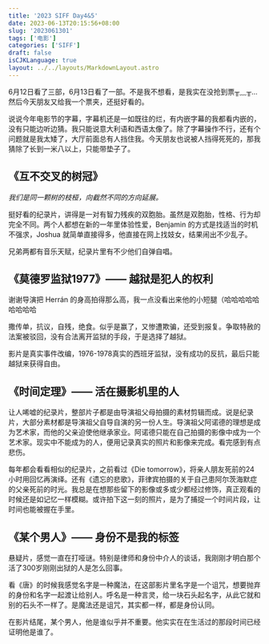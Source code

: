```yaml
---
title: '2023 SIFF Day4&5'
date: 2023-06-13T20:15:56+08:00
slug: '2023061301'
tags: ['电影']
categories: ['SIFF']
draft: false
isCJKLanguage: true
layout: ../../layouts/MarkdownLayout.astro
---
```

6月12日看了三部，6月13日看了一部。不是我不想看，是我实在没抢到票╥﹏╥... 然后今天朋友又给我一个票夹，还挺好看的。

说说今年电影节的字幕，字幕机还是一如既往的烂，有内嵌字幕的我都看内嵌的，没有只能边听边猜。我只能说意大利语和西语太像了。除了字幕操作不行，还有个问题就是我太矮了，大厅前面总有人挡住我。今天朋友也说被人挡得死死的，那我猜除了长到一米八以上，只能带垫子了。

## 《互不交叉的树冠》

*我们是同一颗树的枝桠，向截然不同的方向延展。*

挺好看的纪录片，讲得是一对有智力残疾的双胞胎。虽然是双胞胎，性格、行为却完全不同。两个人都想在新的一年里体验性爱，Benjamin 的方式是找适当的时机不强求，Joshua 就简单直接得多，他直接在网上找妓女，结果闹出不少乱子。

兄弟两都有音乐天赋，纪录片里有不少他们自弹自唱。

## 《莫德罗监狱1977》—— 越狱是犯人的权利

谢谢导演把 Herrán 的身高拍得那么高，我一点没看出来他的小短腿（哈哈哈哈哈哈哈哈哈

撒传单，抗议，自残，绝食。似乎是赢了，又惨遭欺骗，还受到报复。争取特赦的法案被驳回，没有合法离开监狱的手段，于是选择了越狱。

影片是真实事件改编，1976-1978真实的西班牙监狱，没有成功的反抗，最后只能越狱来获得自由。

## 《时间定理》—— 活在摄影机里的人

让人唏嘘的纪录片，整部片子都是由导演祖父母拍摄的素材剪辑而成。说是纪录片，大部分素材都是导演祖父自导自演的另一份人生。导演祖父阿诺德的理想是成为艺术家，而他的父亲迫使他继承家业。阿诺德只能在自己拍摄的影像中成为一个艺术家。现实中不能成为的人，便用记录真实的照片和影像来完成。看完感到有点悲伤。

每年都会看看相似的纪录片，之前看过《Die tomorrow》，将亲人朋友死前的24小时用回忆再演绎。还有《遗忘的悲歌》，菲律宾拍摄的关于自己患阿尔茨海默症的父亲死前的时光。我总是在想那些留下的影像或多或少都经过修饰，真正观看的时候还是如记忆一样模糊。或许拍下这一刻的照片，是为了捕捉一个时间片段，让时间也能被握在手里。

## 《某个男人》—— 身份不是我的标签

悬疑片，感觉一直在打哑谜。特别是律师和身份中介人的谈话，我刚刚才明白那个活了300岁刚刚出狱的人是怎么回事。

看《唐》的时候我感觉名字是一种魔法，在这部影片里名字是一个诅咒，想要抛弃的身份和名字一起渡让给别人。呼名是一种言灵，给一块石头起名字，从此它就和别的石头不一样了。是魔法还是诅咒，其实都一样，都是身份认同。

在影片结尾，某个男人，他是谁似乎并不重要。他实实在在生活过的那段时间已经证明他是谁了。
